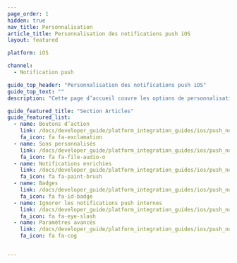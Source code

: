 ```yaml
---
page_order: 1
hidden: true
nav_title: Personnalisation
article_title: Personnalisation des notifications push iOS
layout: featured

platform: iOS

channel:
  - Notification push

guide_top_header: "Personnalisation des notifications push iOS"
guide_top_text: ""
description: "Cette page d’accueil couvre les options de personnalisation des notifications push SDK de Braze iOS."

guide_featured_title: "Section Articles"
guide_featured_list:
  - name: Boutons d’action
    link: /docs/developer_guide/platform_integration_guides/ios/push_notifications/customization/action_buttons/
    fa_icon: fa fa-exclamation
  - name: Sons personnalisés
    link: /docs/developer_guide/platform_integration_guides/ios/push_notifications/customization/custom_sounds/
    fa_icon: fa fa-file-audio-o
  - name: Notifications enrichies
    link: /docs/developer_guide/platform_integration_guides/ios/push_notifications/customization/rich_notifications/
    fa_icon: fa fa-paint-brush
  - name: Badges
    link: /docs/developer_guide/platform_integration_guides/ios/push_notifications/customization/badges/
    fa_icon: fa fa-id-badge
  - name: Ignorer les notifications push internes
    link: /docs/developer_guide/platform_integration_guides/ios/push_notifications/customization/ignoring_internal_push/
    fa_icon: fa fa-eye-slash
  - name: Paramètres avancés
    link: /docs/developer_guide/platform_integration_guides/ios/push_notifications/customization/advanced_settings/
    fa_icon: fa fa-cog


---
```

<br><br>